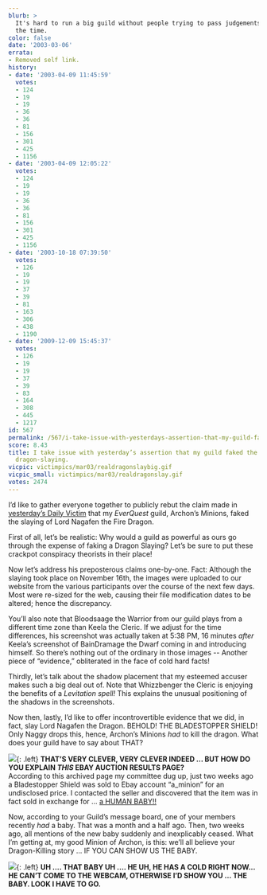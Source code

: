 ```yaml
---
blurb: >
  It's hard to run a big guild without people trying to pass judgements on you all
  the time.
color: false
date: '2003-03-06'
errata:
- Removed self link.
history:
- date: '2003-04-09 11:45:59'
  votes:
  - 124
  - 19
  - 19
  - 36
  - 36
  - 81
  - 156
  - 301
  - 425
  - 1156
- date: '2003-04-09 12:05:22'
  votes:
  - 124
  - 19
  - 19
  - 36
  - 36
  - 81
  - 156
  - 301
  - 425
  - 1156
- date: '2003-10-18 07:39:50'
  votes:
  - 126
  - 19
  - 19
  - 37
  - 39
  - 81
  - 163
  - 306
  - 438
  - 1190
- date: '2009-12-09 15:45:37'
  votes:
  - 126
  - 19
  - 19
  - 37
  - 39
  - 83
  - 164
  - 308
  - 445
  - 1217
id: 567
permalink: /567/i-take-issue-with-yesterdays-assertion-that-my-guild-faked-the-everquest-dragonslaying/
score: 8.43
title: I take issue with yesterday’s assertion that my guild faked the *EverQuest*
  dragon-slaying.
vicpic: victimpics/mar03/realdragonslaybig.gif
vicpic_small: victimpics/mar03/realdragonslay.gif
votes: 2474
---
```


I’d like to gather everyone together to publicly rebut the claim made in
[yesterday’s Daily Victim](%ARTICLE[566]%) that my *EverQuest*
guild, Archon’s Minions, faked the slaying of Lord Nagafen the Fire
Dragon.

First of all, let’s be realistic: Why would a guild as powerful as ours
go through the expense of faking a Dragon Slaying? Let’s be sure to put
these crackpot conspiracy theorists in their place!

Now let’s address his preposterous claims one-by-one. Fact: Although the
slaying took place on November 16th, the images were uploaded to our
website from the various participants over the course of the next few
days. Most were re-sized for the web, causing their file modification
dates to be altered; hence the discrepancy.

You’ll also note that Bloodsaage the Warrior from our guild plays from a
different time zone than Keela the Cleric. If we adjust for the time
differences, his screenshot was actually taken at 5:38 PM, 16 minutes
*after* Keela’s screenshot of BainDramage the Dwarf coming in and
introducing himself. So there’s nothing out of the ordinary in those
images -- Another piece of “evidence,” obliterated in the face of cold
hard facts!

Thirdly, let’s talk about the shadow placement that my esteemed accuser
makes such a big deal out of. Note that Whizzbenger the Cleric is
enjoying the benefits of a *Levitation spell!* This explains the unusual
positioning of the shadows in the screenshots.

Now then, lastly, I’d like to offer incontrovertible evidence that we
did, in fact, slay Lord Nagafen the Dragon. BEHOLD! THE BLADESTOPPER
SHIELD! Only Naggy drops this, hence, Archon’s Minions *had* to kill the
dragon. What does your guild have to say about THAT?

[![](img/victimpics/mar03/fakedragonslay.gif)](%ARTICLE[566]%){: .left}
**THAT’S VERY CLEVER, VERY CLEVER INDEED ... BUT HOW DO YOU EXPLAIN
*THIS* EBAY AUCTION RESULTS PAGE?**  
 According to this archived page my committee dug up, just two weeks ago
a Bladestopper Shield was sold to Ebay account “a\_minion” for an
undisclosed price. I contacted the seller and discovered that the item
was in fact sold in exchange for ... [a HUMAN
BABY!!](%ARTICLE[284]%)

Now, according to your Guild’s message board, one of your members
recently *had* a baby. That was a month and a half ago. Then, two weeks
ago, all mentions of the new baby suddenly and inexplicably ceased. What
I’m getting at, my good Minion of Archon, is this: we’ll all believe
your Dragon-Killing story ... IF YOU CAN SHOW US THE BABY.

[![](img/victimpics/mar03/realdragonslay.gif)](%ARTICLE[567]%){: .left} **UH
.... THAT BABY UH .... HE UH, HE HAS A COLD RIGHT NOW... HE CAN’T COME
TO THE WEBCAM, OTHERWISE I’D SHOW YOU ... THE BABY. LOOK I HAVE TO GO.**
